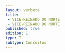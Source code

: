 ```yaml
---
layout: verbete
title:
 - VICE-REINADO DO NORTE
 - VICE-REINADO DO NORTE
published: true
edition: 1  
type: T
subtype: Conceitos
---
```



